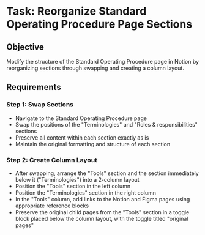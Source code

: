 # Task: Reorganize Standard Operating Procedure Page Sections

## Objective
Modify the structure of the Standard Operating Procedure page in Notion by reorganizing sections through swapping and creating a column layout.

## Requirements

### Step 1: Swap Sections
- Navigate to the Standard Operating Procedure page
- Swap the positions of the "Terminologies" and "Roles & responsibilities" sections
- Preserve all content within each section exactly as is
- Maintain the original formatting and structure of each section

### Step 2: Create Column Layout
- After swapping, arrange the "Tools" section and the section immediately below it ("Terminologies") into a 2-column layout
- Position the "Tools" section in the left column
- Position the "Terminologies" section in the right column
- In the "Tools" column, add links to the Notion and Figma pages using appropriate reference blocks
- Preserve the original child pages from the "Tools" section in a toggle block placed below the column layout, with the toggle titled "original pages"